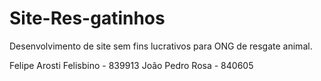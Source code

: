 # Site-Res-gatinhos
Desenvolvimento de site sem fins lucrativos para ONG de resgate animal.

Felipe Arosti Felisbino - 839913
João Pedro Rosa - 840605
